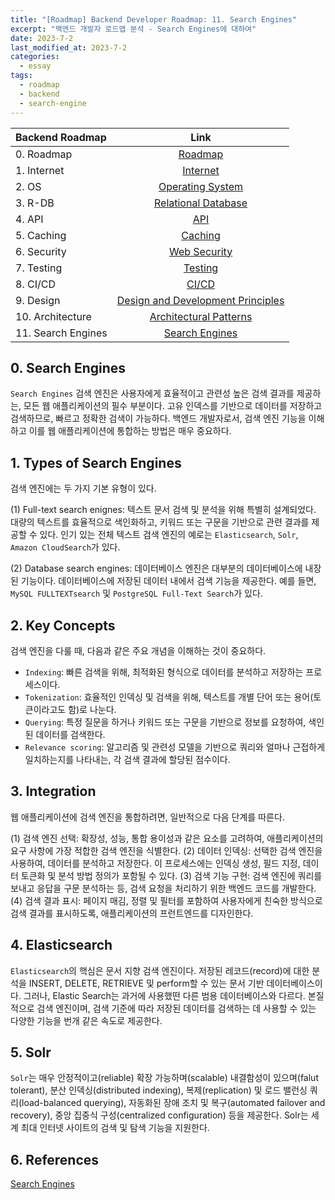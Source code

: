 ```yaml
---
title: "[Roadmap] Backend Developer Roadmap: 11. Search Engines"
excerpt: "백엔드 개발자 로드맵 분석 - Search Engines에 대하여"
date: 2023-7-2
last_modified_at: 2023-7-2
categories:
  - essay
tags:
  - roadmap
  - backend
  - search-engine
---
```


|Backend Roadmap|Link|
|:---|:---:|
|0. Roadmap|[Roadmap](https://roadmap.sh/backend)|
|1. Internet|[Internet](https://burningfalls.github.io/essay/backend-roadmap-internet/)|
|2. OS|[Operating System](https://burningfalls.github.io/essay/backend-roadmap-os/)|
|3. R-DB|[Relational Database](https://burningfalls.github.io/essay/backend-roadmap-relational-database/)|
|4. API|[API](https://burningfalls.github.io/essay/backend-roadmap-api/)|
|5. Caching|[Caching](https://burningfalls.github.io/essay/backend-roadmap-caching/)|
|6. Security|[Web Security](https://burningfalls.github.io/essay/backend-roadmap-caching/)|
|7. Testing|[Testing](https://burningfalls.github.io/essay/backend-roadmap-testing/)|
|8. CI/CD|[CI/CD](https://burningfalls.github.io/essay/backend-roadmap-ci-cd/)|
|9. Design|[Design and Development Principles](https://burningfalls.github.io/essay/backend-roadmap-design/)|
|10. Architecture|[Architectural Patterns](https://burningfalls.github.io/essay/backend-roadmap-architecture/)|
|11. Search Engines|[Search Engines](https://burningfalls.github.io/essay/backend-roadmap-search-engines/)|

## 0. Search Engines

`Search Engines` 검색 엔진은 사용자에게 효율적이고 관련성 높은 검색 결과를 제공하는, 모든 웹 애플리케이션의 필수 부분이다. 고유 인덱스를 기반으로 데이터를 저장하고 검색하므로, 빠르고 정확한 검색이 가능하다. 백엔드 개발자로서, 검색 엔진 기능을 이해하고 이를 웹 애플리케이션에 통합하는 방법은 매우 중요하다.

## 1. Types of Search Engines

검색 엔진에는 두 가지 기본 유형이 있다.

(1) Full-text search enignes: 텍스트 문서 검색 및 분석을 위해 특별히 설계되었다. 대량의 텍스트를 효율적으로 색인화하고, 키워드 또는 구문을 기반으로 관련 결과를 제공할 수 있다. 인기 있는 전체 텍스트 검색 엔진의 예로는 `Elasticsearch`, `Solr`, `Amazon CloudSearch`가 있다.

(2) Database search engines: 데이터베이스 엔진은 대부분의 데이터베이스에 내장된 기능이다. 데이터베이스에 저장된 데이터 내에서 검색 기능을 제공한다. 예를 들면, `MySQL FULLTEXTsearch` 및 `PostgreSQL Full-Text Search`가 있다.

## 2. Key Concepts

검색 엔진을 다룰 때, 다음과 같은 주요 개념을 이해하는 것이 중요하다.

* `Indexing`: 빠른 검색을 위해, 최적화된 형식으로 데이터를 분석하고 저장하는 프로세스이다.
* `Tokenization`: 효율적인 인덱싱 및 검색을 위해, 텍스트를 개별 단어 또는 용어(토큰이라고도 함)로 나눈다.
* `Querying`: 특정 질문을 하거나 키워드 또는 구문을 기반으로 정보를 요청하여, 색인된 데이터를 검색한다.
* `Relevance scoring`: 알고리즘 및 관련성 모델을 기반으로 쿼리와 얼마나 근접하게 일치하는지를 나타내는, 각 검색 결과에 할당된 점수이다.

## 3. Integration

웹 애플리케이션에 검색 엔진을 통합하려면, 일반적으로 다음 단계를 따른다.

(1) 검색 엔진 선택: 확장성, 성능, 통합 용이성과 같은 요소를 고려하여, 애플리케이션의 요구 사항에 가장 적합한 검색 엔진을 식별한다.
(2) 데이터 인덱싱: 선택한 검색 엔진을 사용하여, 데이터를 분석하고 저장한다. 이 프로세스에는 인덱싱 생성, 필드 지정, 데이터 토큰화 및  분석 방법 정의가 포함될 수 있다.
(3) 검색 기능 구현: 검색 엔진에 쿼리를 보내고 응답을 구문 분석하는 등, 검색 요청을 처리하기 위한 백엔드 코드를 개발한다.
(4) 검색 결과 표시: 페이지 매김, 정렬 및 필터를 포함하여 사용자에게 친숙한 방식으로 검색 결과를 표시하도록, 애플리케이션의 프런트엔드를 디자인한다.

## 4. Elasticsearch

`Elasticsearch`의 핵심은 문서 지향 검색 엔진이다. 저장된 레코드(record)에 대한 분석을 INSERT, DELETE, RETRIEVE 및 perform할 수 있는 문서 기반 데이터베이스이다. 그러나, Elastic Search는 과거에 사용했떤 다른 범용 데이터베이스와 다르다. 본질적으로 검색 엔진이며, 검색 기준에 따라 저장된 데이터를 검색하는 데 사용할 수 있는 다양한 기능을 번개 같은 속도로 제공한다. 

## 5. Solr

`Solr`는 매우 안정적이고(reliable) 확장 가능하며(scalable) 내결함성이 있으며(falut tolerant), 분산 인덱싱(distributed indexing), 복제(replication) 및 로드 밸런싱 쿼리(load-balanced querying), 자동화된 장애 조치 및 복구(automated failover and recovery), 중앙 집중식 구성(centralized configuration) 등을 제공한다. Solr는 세계 최대 인터넷 사이트의 검색 및 탐색 기능을 지원한다.

## 6. References

[Search Engines](https://roadmap.sh/backend)
